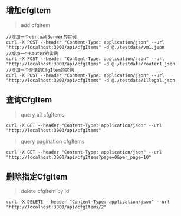 ## 增加cfgItem

> add cfgItem

```
//增加一个virtualServer的实例
curl -X POST --header "Content-Type: application/json" --url "http://localhost:3000/api/cfgItems" -d @./testdata/vm1.json
//增加一个Router的实例
curl -X POST --header "Content-Type: application/json" --url "http://localhost:3000/api/cfgItems" -d @./testdata/router1.json
//增加一个非法的CfgItem的实例
curl -X POST --header "Content-Type: application/json" --url "http://localhost:3000/api/cfgItems" -d @./testdata/illegal.json

```

## 查询CfgItem

> query all cfgItems

```
curl -X GET --header "Content-Type: application/json" --url "http://localhost:3000/api/cfgItems"
```

> query pagination cfgItems 

```
curl -X GET --header "Content-Type: application/json" --url "http://localhost:3000/api/cfgItems?page=0&per_page=10"
```

## 删除指定CfgItem

> delete cfgItem by id 

```
curl -X DELETE --header "Content-Type: application/json" --url "http://localhost:3000/api/cfgItems/2"
```
